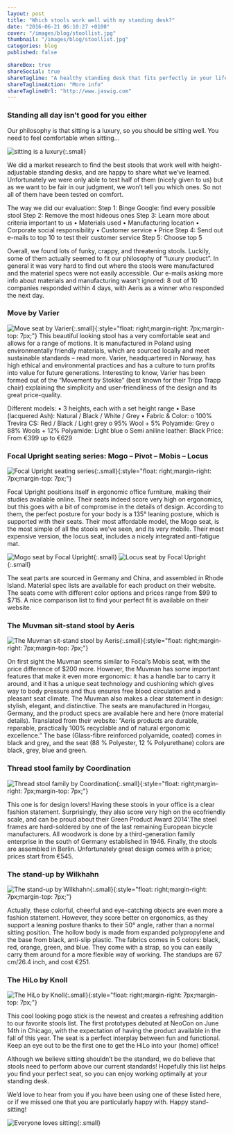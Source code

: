 ```yaml
---
layout: post
title: "Which stools work well with my standing desk?"
date: "2016-06-21 06:10:27 +0100"
cover: "/images/blog/stoollist.jpg"
thumbnail: "/images/blog/stoollist.jpg"
categories: blog
published: false

shareBox: true
shareSocial: true
shareTagline: "A healthy standing desk that fits perfectly in your life"
shareTaglineAction: "More info"
shareTaglineUrl: "http://www.jaswig.com"
---
```


### Standing all day isn't good for you either

Our philosophy is that sitting is a luxury, so you should be sitting well. You need to feel comfortable when sitting…
<!--more-->

![sitting is a luxury](/images/blog/happysitting.jpg){:.small}

We did a market research to find the best stools that work well with height-adjustable standing desks, and are happy to share what we’ve learned. Unfortunately we were only able to test half of them (nicely given to us) but as we want to be fair in our judgment, we won’t tell you which ones. So not all of them have been tested on comfort.

The way we did our evaluation:
Step 1: Binge Google: find every possible stool 
Step 2: Remove the most hideous ones 
Step 3: Learn more about criteria important to us 
•	Materials used
•	Manufacturing location
•	Corporate social responsibility
•	Customer service
•	Price
Step 4: Send out e-mails to top 10 to test their customer service
Step 5: Choose top 5

Overall, we found lots of funky, crappy, and threatening stools. Luckily, some of them actually seemed to fit our philosophy of “luxury product”. In general it was very hard to find out where the stools were manufactured and the material specs were not easily accessible. Our e-mails asking more info about materials and manufacturing wasn’t ignored: 8 out of 10 companies responded within 4 days, with Aeris as a winner who responded the next day.


### Move by Varier  

![Move seat by Varier](/images/blog/variermove.jpg){:.small}{:style="float: right;margin-right: 7px;margin-top: 7px;"}
This beautiful looking stool has a very comfortable seat and allows for a range of motions. It is manufactured in Poland using environmentally friendly materials, which are sourced locally and meet sustainable standards – read more. Varier, headquartered in Norway, has high ethical and environmental practices and has a culture to turn profits into value for future generations. Interesting to know, Varier has been formed out of the “Movement by Stokke” (best known for their Tripp Trapp chair) explaining the simplicity and user-friendliness of the design and its great price-quality.  

Different models:
•	3 heights, each with a set height range 
•	Base (lacquered Ash): Natural / Black / White / Grey
•	Fabric & Color: 
  o	100% Trevira CS: Red / Black / Light grey
  o	95% Wool + 5% Polyamide: Grey 
  o	88% Wools + 12% Polyamide:  Light blue 
  o	Semi aniline leather: Black
Price: From €399 up to €629


### Focal Upright seating series: Mogo – Pivot – Mobis – Locus 

![Focal Upright seating series](/images/blog/focalpivot.jpg){:.small}{:style="float: right;margin-right: 7px;margin-top: 7px;"}

Focal Upright positions itself in ergonomic office furniture, making their studies available online. Their seats indeed score very high on ergonomics, but this goes with a bit of compromise in the details of design. According to them, the perfect posture for your body is a 135° leaning posture, which is supported with their seats. Their most affordable model, the Mogo seat, is the most simple of all the stools we’ve seen, and its very mobile. Their most expensive version, the locus seat, includes a nicely integrated anti-fatigue mat.

![Mogo seat by Focal Upright](/images/blog/focalmogo.jpg){:.small} ![Locus seat by Focal Upright](/images/blog/focallocus.jpg){:.small}

The seat parts are sourced in Germany and China, and assembled in Rhode Island. Material spec lists are available for each product on their website. 
The seats come with different color options and prices range from $99 to $715. A nice comparison list to find your perfect fit is available on their website.


### The Muvman sit-stand stool by Aeris 

![The Muvman sit-stand stool by Aeris](/images/blog/aerismuvman.png){:.small}{:style="float: right;margin-right: 7px;margin-top: 7px;"}

On first sight the Muvman seems similar to Focal’s Mobis seat, with the price difference of $200 more. However, the Muvman has some important features that make it even more ergonomic: it has a handle bar to carry it around, and it has a unique seat technology and cushioning which gives way to body pressure and thus ensures free blood circulation and a pleasant seat climate. The Muvman also makes a clear statement in design: stylish, elegant, and distinctive. 
The seats are manufactured in Horgau, Germany, and the product specs are available here and here (more material details). Translated from their website: ”Aeris products are durable, reparable, practically 100% recyclable and of natural ergonomic excellence.”
The base (Glass-fibre reinforced polyamide, coated) comes in black and grey, and the seat (88 % Polyester, 12 % Polyurethane) colors are black, grey, blue and green. 


### Thread stool family by Coordination  

![Thread stool family by Coordination](/images/blog/coordinationthread.jpg){:.small}{:style="float: right;margin-right: 7px;margin-top: 7px;"}

This one is for design lovers! Having these stools in your office is a clear fashion statement. Surprisingly, they also score very high on the ecofriendly scale, and can be proud about their Green Product Award 2014‘.The steel frames are hard-soldered by one of the last remaining European bicycle manufacturers. All woodwork is done by a third-generation family enterprise in the south of Germany established in 1946. Finally, the stools are assembled in Berlin. Unfortunately great design comes with a price; prices start from €545. 


### The stand-up by Wilkhahn

![The stand-up by Wilkhahn](/images/blog/wilkhahnstandup.jpg){:.small}{:style="float: right;margin-right: 7px;margin-top: 7px;"}

Actually, these colorful, cheerful and eye-catching objects are even more a fashion statement. However, they score better on ergonomics, as they support a leaning posture thanks to their 50° angle, rather than a normal sitting position. The hollow body is made from expanded polypropylene and the base from black, anti-slip plastic. The fabrics comes in 5 colors: black, red, orange, green, and blue. They come with a strap, so you can easily carry them around for a more flexible way of working. The standups are 67 cm/26.4 inch, and cost €251.

### The HiLo by Knoll

![The HiLo by Knoll](/images/blog/knollhilo.jpg){:.small}{:style="float: right;margin-right: 7px;margin-top: 7px;"}

This cool looking pogo stick is the newest and creates a refreshing addition to our favorite stools list. The first prototypes debuted at NeoCon on June 14th in Chicago, with the expectation of having the product available in the fall of this year. The seat is a perfect interplay between fun and functional. Keep an eye out to be the first one to get the HiLo into your (home) office!

Although we believe sitting shouldn’t be the standard, we do believe that stools need to perform above our current standards! Hopefully this list helps you find your perfect seat, so you can enjoy working optimally at your standing desk. 

We’d love to hear from you if you have been using one of these listed here, or if we missed one that you are particularly happy with. 
Happy stand-sitting! 

![Everyone loves sitting](/images/blog/piglovessitting.jpg){:.small}

